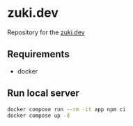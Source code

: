 # zuki.dev

Repository for the [zuki.dev](https://zuki.dev)

## Requirements

- docker

## Run local server

```bash
docker compose run --rm -it app npm ci
docker compose up -d
```
